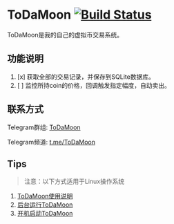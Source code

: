 # ToDaMoon [![Build Status](https://travis-ci.org/aQuaYi/ToDaMoon.svg?branch=master)](https://travis-ci.org/aQuaYi/ToDaMoon)

ToDaMoon是我的自己的虚拟币交易系统。

## 功能说明
1. [x] 获取全部的交易记录，并保存到SQLite数据库。
1. [ ] 监控所持coin的价格，回调触发指定幅度，自动卖出。

## 联系方式

Telegram群组: [ToDaMoon](https://t.me/joinchat/AAAAAA2Tgxx5POA_Chzq-w)

Telegram频道: [t.me/ToDaMoon](https://t.me/ToDaMoon)

## Tips
>注意：以下方式适用于Linux操作系统
1. [ToDaMoon使用说明](./Tips/How-to-use-ToDaMoon.md)
1. [后台运行ToDaMoon](./Tips/Run-TDM-in-Background.md)
1. [开机启动ToDaMoon](./Tips/Run-TDM-at-Startup.md)
